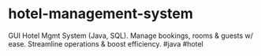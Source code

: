 # hotel-management-system
GUI Hotel Mgmt System (Java, SQL). Manage bookings, rooms &amp; guests w/ ease. Streamline operations &amp; boost efficiency. #java #hotel
